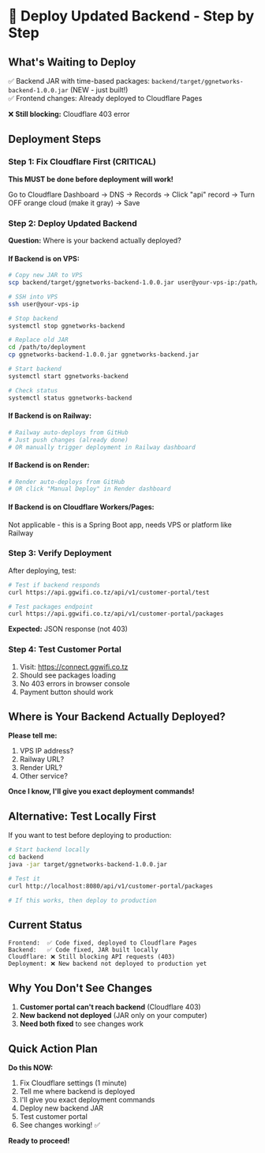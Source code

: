 # 🚀 Deploy Updated Backend - Step by Step

## What's Waiting to Deploy

✅ Backend JAR with time-based packages: `backend/target/ggnetworks-backend-1.0.0.jar` (NEW - just built!)  
✅ Frontend changes: Already deployed to Cloudflare Pages  

❌ **Still blocking:** Cloudflare 403 error

## Deployment Steps

### Step 1: Fix Cloudflare First (CRITICAL)

**This MUST be done before deployment will work!**

Go to Cloudflare Dashboard → DNS → Records → Click "api" record → Turn OFF orange cloud (make it gray) → Save

### Step 2: Deploy Updated Backend

**Question:** Where is your backend actually deployed?

#### If Backend is on VPS:

```bash
# Copy new JAR to VPS
scp backend/target/ggnetworks-backend-1.0.0.jar user@your-vps-ip:/path/to/deployment/

# SSH into VPS
ssh user@your-vps-ip

# Stop backend
systemctl stop ggnetworks-backend

# Replace old JAR
cd /path/to/deployment
cp ggnetworks-backend-1.0.0.jar ggnetworks-backend.jar

# Start backend
systemctl start ggnetworks-backend

# Check status
systemctl status ggnetworks-backend
```

#### If Backend is on Railway:

```bash
# Railway auto-deploys from GitHub
# Just push changes (already done)
# OR manually trigger deployment in Railway dashboard
```

#### If Backend is on Render:

```bash
# Render auto-deploys from GitHub  
# OR click "Manual Deploy" in Render dashboard
```

#### If Backend is on Cloudflare Workers/Pages:

Not applicable - this is a Spring Boot app, needs VPS or platform like Railway

### Step 3: Verify Deployment

After deploying, test:

```bash
# Test if backend responds
curl https://api.ggwifi.co.tz/api/v1/customer-portal/test

# Test packages endpoint
curl https://api.ggwifi.co.tz/api/v1/customer-portal/packages
```

**Expected:** JSON response (not 403)

### Step 4: Test Customer Portal

1. Visit: https://connect.ggwifi.co.tz
2. Should see packages loading
3. No 403 errors in browser console
4. Payment button should work

## Where is Your Backend Actually Deployed?

**Please tell me:**
1. VPS IP address?
2. Railway URL?
3. Render URL?
4. Other service?

**Once I know, I'll give you exact deployment commands!**

## Alternative: Test Locally First

If you want to test before deploying to production:

```bash
# Start backend locally
cd backend
java -jar target/ggnetworks-backend-1.0.0.jar

# Test it
curl http://localhost:8080/api/v1/customer-portal/packages

# If this works, then deploy to production
```

## Current Status

```
Frontend:  ✅ Code fixed, deployed to Cloudflare Pages
Backend:   ✅ Code fixed, JAR built locally
Cloudflare: ❌ Still blocking API requests (403)
Deployment: ❌ New backend not deployed to production yet
```

## Why You Don't See Changes

1. **Customer portal can't reach backend** (Cloudflare 403)  
2. **New backend not deployed** (JAR only on your computer)  
3. **Need both fixed** to see changes work

## Quick Action Plan

**Do this NOW:**
1. Fix Cloudflare settings (1 minute)
2. Tell me where backend is deployed
3. I'll give you exact deployment commands
4. Deploy new backend JAR
5. Test customer portal
6. See changes working! ✅

**Ready to proceed!**

